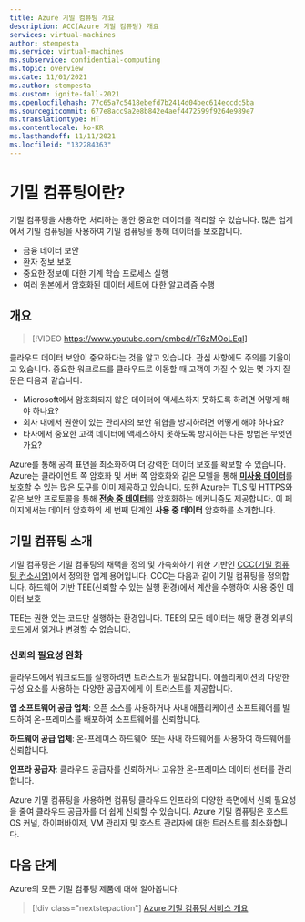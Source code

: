 ```yaml
---
title: Azure 기밀 컴퓨팅 개요
description: ACC(Azure 기밀 컴퓨팅) 개요
services: virtual-machines
author: stempesta
ms.service: virtual-machines
ms.subservice: confidential-computing
ms.topic: overview
ms.date: 11/01/2021
ms.author: stempesta
ms.custom: ignite-fall-2021
ms.openlocfilehash: 77c65a7c5418ebefd7b2414d04bec614eccdc5ba
ms.sourcegitcommit: 677e8acc9a2e8b842e4aef4472599f9264e989e7
ms.translationtype: HT
ms.contentlocale: ko-KR
ms.lasthandoff: 11/11/2021
ms.locfileid: "132284363"
---
```

# <a name="what-is-confidential-computing"></a>기밀 컴퓨팅이란?

기밀 컴퓨팅을 사용하면 처리하는 동안 중요한 데이터를 격리할 수 있습니다. 많은 업계에서 기밀 컴퓨팅을 사용하여 기밀 컴퓨팅을 통해 데이터를 보호합니다.

- 금융 데이터 보안
- 환자 정보 보호
- 중요한 정보에 대한 기계 학습 프로세스 실행
- 여러 원본에서 암호화된 데이터 세트에 대한 알고리즘 수행


## <a name="overview"></a>개요
<p><p>


> [!VIDEO https://www.youtube.com/embed/rT6zMOoLEqI]

클라우드 데이터 보안이 중요하다는 것을 알고 있습니다. 관심 사항에도 주의를 기울이고 있습니다. 중요한 워크로드를 클라우드로 이동할 때 고객이 가질 수 있는 몇 가지 질문은 다음과 같습니다. 

- Microsoft에서 암호화되지 않은 데이터에 액세스하지 못하도록 하려면 어떻게 해야 하나요?
- 회사 내에서 권한이 있는 관리자의 보안 위협을 방지하려면 어떻게 해야 하나요?
- 타사에서 중요한 고객 데이터에 액세스하지 못하도록 방지하는 다른 방법은 무엇인가요?

Azure를 통해 공격 표면을 최소화하여 더 강력한 데이터 보호를 확보할 수 있습니다. Azure는 클라이언트 쪽 암호화 및 서버 쪽 암호화와 같은 모델을 통해 [**미사용 데이터**](../security/fundamentals/encryption-atrest.md)를 보호할 수 있는 많은 도구를 이미 제공하고 있습니다. 또한 Azure는 TLS 및 HTTPS와 같은 보안 프로토콜을 통해 [**전송 중 데이터**](../security/fundamentals/data-encryption-best-practices.md#protect-data-in-transit)를 암호화하는 메커니즘도 제공합니다. 이 페이지에서는 데이터 암호화의 세 번째 단계인 **사용 중 데이터** 암호화를 소개합니다.

## <a name="introduction-to-confidential-computing"></a>기밀 컴퓨팅 소개  

기밀 컴퓨팅은 기밀 컴퓨팅의 채택을 정의 및 가속화하기 위한 기반인 [CCC(기밀 컴퓨팅 컨소시엄)](https://confidentialcomputing.io/)에서 정의한 업계 용어입니다. CCC는 다음과 같이 기밀 컴퓨팅을 정의합니다. 하드웨어 기반 TEE(신뢰할 수 있는 실행 환경)에서 계산을 수행하여 사용 중인 데이터 보호

TEE는 권한 있는 코드만 실행하는 환경입니다. TEE의 모든 데이터는 해당 환경 외부의 코드에서 읽거나 변경할 수 없습니다. 

### <a name="lessen-the-need-for-trust"></a>신뢰의 필요성 완화
클라우드에서 워크로드를 실행하려면 트러스트가 필요합니다. 애플리케이션의 다양한 구성 요소를 사용하는 다양한 공급자에게 이 트러스트를 제공합니다.


**앱 소프트웨어 공급 업체**: 오픈 소스를 사용하거나 사내 애플리케이션 소프트웨어를 빌드하여 온-프레미스를 배포하여 소프트웨어를 신뢰합니다.

**하드웨어 공급 업체**: 온-프레미스 하드웨어 또는 사내 하드웨어를 사용하여 하드웨어를 신뢰합니다. 

**인프라 공급자**: 클라우드 공급자를 신뢰하거나 고유한 온-프레미스 데이터 센터를 관리합니다.

Azure 기밀 컴퓨팅을 사용하면 컴퓨팅 클라우드 인프라의 다양한 측면에서 신뢰 필요성을 줄여 클라우드 공급자를 더 쉽게 신뢰할 수 있습니다. Azure 기밀 컴퓨팅은 호스트 OS 커널, 하이퍼바이저, VM 관리자 및 호스트 관리자에 대한 트러스트를 최소화합니다.

## <a name="next-steps"></a>다음 단계

Azure의 모든 기밀 컴퓨팅 제품에 대해 알아봅니다.

> [!div class="nextstepaction"]
> [Azure 기밀 컴퓨팅 서비스 개요](overview-azure-products.md)
